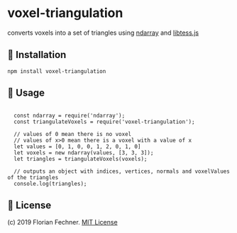 # voxel-triangulation
converts voxels into a set of triangles using [ndarray](https://github.com/scijs/ndarray) and [libtess.js](https://github.com/brendankenny/libtess.js/)

## 💾 Installation

    npm install voxel-triangulation

## 🚀 Usage

```
  
  const ndarray = require('ndarray');
  const triangulateVoxels = require('voxel-triangulation');
  
  // values of 0 mean there is no voxel
  // values of x>0 mean there is a voxel with a value of x
  let values = [0, 1, 0, 0, 1, 2, 0, 1, 0]
  let voxels = new ndarray(values, [3, 3, 3]);
  let triangles = triangulateVoxels(voxels);
  
  // outputs an object with indices, vertices, normals and voxelValues of the triangles
  console.log(triangles); 

```
## 📖 License

(c) 2019 Florian Fechner. [MIT License](https://github.com/FlorianFe/voxel-triangulation/blob/master/LICENSE)
